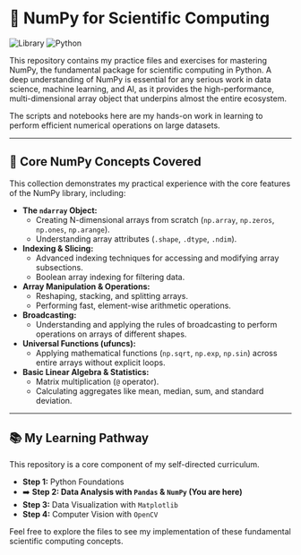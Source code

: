 # 🔢 NumPy for Scientific Computing

![Library](https://img.shields.io/badge/Library-NumPy-blueviolet)
![Python](https://img.shields.io/badge/Language-Python-blue)

This repository contains my practice files and exercises for mastering NumPy, the fundamental package for scientific computing in Python. A deep understanding of NumPy is essential for any serious work in data science, machine learning, and AI, as it provides the high-performance, multi-dimensional array object that underpins almost the entire ecosystem.

The scripts and notebooks here are my hands-on work in learning to perform efficient numerical operations on large datasets.

---

## 🎯 Core NumPy Concepts Covered

This collection demonstrates my practical experience with the core features of the NumPy library, including:

-   **The `ndarray` Object:**
    -   Creating N-dimensional arrays from scratch (`np.array`, `np.zeros`, `np.ones`, `np.arange`).
    -   Understanding array attributes (`.shape`, `.dtype`, `.ndim`).
-   **Indexing & Slicing:**
    -   Advanced indexing techniques for accessing and modifying array subsections.
    -   Boolean array indexing for filtering data.
-   **Array Manipulation & Operations:**
    -   Reshaping, stacking, and splitting arrays.
    -   Performing fast, element-wise arithmetic operations.
-   **Broadcasting:**
    -   Understanding and applying the rules of broadcasting to perform operations on arrays of different shapes.
-   **Universal Functions (ufuncs):**
    -   Applying mathematical functions (`np.sqrt`, `np.exp`, `np.sin`) across entire arrays without explicit loops.
-   **Basic Linear Algebra & Statistics:**
    -   Matrix multiplication (`@` operator).
    -   Calculating aggregates like mean, median, sum, and standard deviation.

---

## 📚 My Learning Pathway

This repository is a core component of my self-directed curriculum.

-   **Step 1:** Python Foundations
-   ➡️ **Step 2: Data Analysis with `Pandas` & `NumPy` (You are here)**
-   **Step 3:** Data Visualization with `Matplotlib`
-   **Step 4:** Computer Vision with `OpenCV`

Feel free to explore the files to see my implementation of these fundamental scientific computing concepts.
